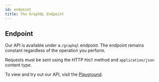 ```yaml
---
id: endpoint
title: The GraphQL Endpoint
---
```


## Endpoint

Our API is available under a `/graphql` endpoint. The endpoint remains constant regardless of the operation you perform.

Requests must be sent using the HTTP `POST` method and `application/json` content type.

To view and try out our API, visit the [Playground](https://demo.saleor.io/graphql/).
